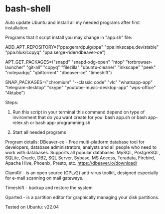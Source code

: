 # bash-shell
Auto update Ubuntu and install all my needed programs after first installation.

Programs that it script install you may change in "app.sh" file:

ADD_APT_REPOSITORY=("ppa:gerardpuig/ppa" "ppa:inkscape.dev/stable" "ppa:hluk/copyq" "ppa:serge-rider/dbeaver-ce")

APT_GET_PACKAGES=("snapd" "snapd-xdg-open" "htop" "torbrowser-launcher" "git-all" "copyq" "filezilla" "ubuntu-cleaner" "inkscape" "peek" "notepadqq" "qbittorrent" "dbeaver-ce" "timeshift")

SNAP_PACKAGES=("chromium" "--classic code" "vlc" "whatsapp-app" "telegram-desktop" "skype" "youtube-music-desktop-app" "wps-office" "4ktube")

Steps:
1. Run this script in your terminal this command depend on type of invirovment that do you want create for you:
bash app.sh
or 
bash app-relex.sh
or
bash app-programming.sh

2. Start all needed programs


Program details:
DBeaver-ce - Free multi-platform database tool for developers, database administrators, analysts and all people who need to work with databases. Supports all popular databases: MySQL, PostgreSQL, SQLite, Oracle, DB2, SQL Server, Sybase, MS Access, Teradata, Firebird, Apache Hive, Phoenix, Presto, etc. https://dbeaver.io/download/

ClamAV - is an open source (GPLv2) anti-virus toolkit, designed especially for e-mail scanning on mail gateways.

Timeshift - backup and restore the system

Gparted - is a partition editor for graphically managing your disk partitions.


Tested on Ubuntu: v22.04